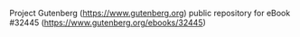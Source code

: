 Project Gutenberg (https://www.gutenberg.org) public repository for eBook #32445 (https://www.gutenberg.org/ebooks/32445)
